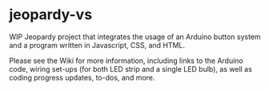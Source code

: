 # jeopardy-vs

WIP Jeopardy project that integrates the usage of an Arduino button system and a program written in Javascript, CSS, and HTML.

Please see the Wiki for more information, including links to the Arduino code, wiring set-ups (for both LED strip and a single LED bulb), as well as coding progress updates, to-dos, and more.
